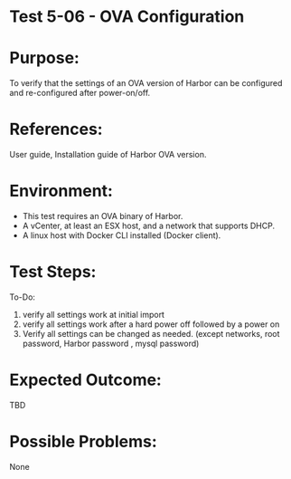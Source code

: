 Test 5-06 - OVA Configuration
=======

# Purpose:

To verify that the settings of an OVA version of Harbor can be configured and re-configured after power-on/off.

# References:
User guide, Installation guide of Harbor OVA version.

# Environment:
* This test requires an OVA binary of Harbor.
* A vCenter, at least an ESX host, and a network that supports DHCP.
* A linux host with Docker CLI installed (Docker client).

# Test Steps:

To-Do:
1. verify all settings work at initial import
2. verify all settings work after a hard power off followed by a power on
3. Verify all settings can be changed as needed. (except networks, root password, Harbor password , mysql password)

# Expected Outcome:

TBD

# Possible Problems:
None